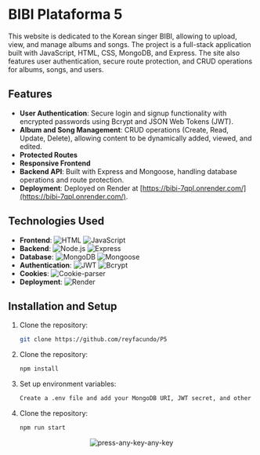 # BIBI Plataforma 5

This website is dedicated to the Korean singer BIBI, allowing to upload, view, and manage albums and songs. The project is a full-stack application built with JavaScript, HTML, CSS, MongoDB, and Express. The site also features user authentication, secure route protection, and CRUD operations for albums, songs, and users.

## Features

- **User Authentication**: Secure login and signup functionality with encrypted passwords using Bcrypt and JSON Web Tokens (JWT).
- **Album and Song Management**: CRUD operations (Create, Read, Update, Delete), allowing content to be dynamically added, viewed, and edited.
- **Protected Routes**
- **Responsive Frontend**
- **Backend API**: Built with Express and Mongoose, handling database operations and route protection.
- **Deployment**: Deployed on Render at [https://bibi-7qpl.onrender.com/](https://bibi-7qpl.onrender.com/).

## Technologies Used

- **Frontend**: ![HTML](https://img.shields.io/badge/-HTML5-E34F26?logo=html5&logoColor=white) ![JavaScript](https://img.shields.io/badge/-JavaScript-F7DF1E?logo=javascript&logoColor=black)
- **Backend**: ![Node.js](https://img.shields.io/badge/-Node.js-339933?logo=node.js&logoColor=white) ![Express](https://img.shields.io/badge/-Express-000000?logo=express&logoColor=white)
- **Database**: ![MongoDB](https://img.shields.io/badge/-MongoDB-47A248?logo=mongodb&logoColor=white) ![Mongoose](https://img.shields.io/badge/-Mongoose-880000?logo=leaflet&logoColor=white)
- **Authentication**: ![JWT](https://img.shields.io/badge/-JWT-000000?logo=jsonwebtokens&logoColor=white) ![Bcrypt](https://img.shields.io/badge/-Bcrypt-35495E)
- **Cookies**: ![Cookie-parser](https://img.shields.io/badge/-Cookie--Parser-FFCA28?logo=cookiecutter&logoColor=black)
- **Deployment**: ![Render](https://img.shields.io/badge/-Render-46E3B7?logo=render&logoColor=white)

## Installation and Setup

1. Clone the repository:
   ```bash
   git clone https://github.com/reyfacundo/P5
2. Clone the repository:
   ```bash
   npm install
3. Set up environment variables:
   ```bash
   Create a .env file and add your MongoDB URI, JWT secret, and other configuration settings.
4. Clone the repository:
   ```bash
   npm run start

<p align="center">
  <img src="https://user-images.githubusercontent.com/103077968/199503007-b4e09ae0-258e-43b2-a758-d2408f5c05b1.gif" alt="press-any-key-any-key">
</p>
